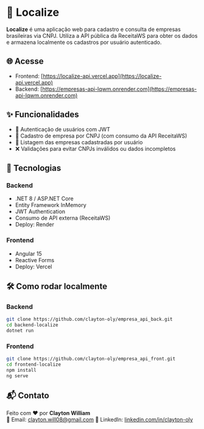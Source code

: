 # 🏢 Localize

**Localize** é uma aplicação web para cadastro e consulta de empresas brasileiras via CNPJ. Utiliza a API pública da ReceitaWS para obter os dados e armazena localmente os cadastros por usuário autenticado.

## 🌐 Acesse

- Frontend: [https://localize-api.vercel.app](https://localize-api.vercel.app)
- Backend: [https://empresas-api-lqwm.onrender.com](https://empresas-api-lqwm.onrender.com)

## ✨ Funcionalidades

- 🔐 Autenticação de usuários com JWT
- 🏢 Cadastro de empresa por CNPJ (com consumo da API ReceitaWS)
- 📄 Listagem das empresas cadastradas por usuário
- ❌ Validações para evitar CNPJs inválidos ou dados incompletos

## 🚀 Tecnologias

### Backend
- .NET 8 / ASP.NET Core
- Entity Framework InMemory
- JWT Authentication
- Consumo de API externa (ReceitaWS)
- Deploy: Render

### Frontend
- Angular 15
- Reactive Forms
- Deploy: Vercel

## 🛠️ Como rodar localmente

### Backend
```bash
git clone https://github.com/clayton-oly/empresa_api_back.git
cd backend-localize
dotnet run
```

### Frontend
```bash
git clone https://github.com/clayton-oly/empresa_api_front.git
cd frontend-localize
npm install
ng serve
```

## 📬 Contato

Feito com ❤️ por **Clayton William**  
📧 Email: clayton.will08@gmail.com 
💼 LinkedIn: [linkedin.com/in/clayton-oly](https://www.linkedin.com/in/clayton-oly)
